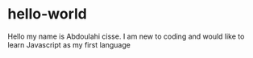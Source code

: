 # hello-world
Hello my name is Abdoulahi cisse.
I am new to coding and would like to learn Javascript as my first language
